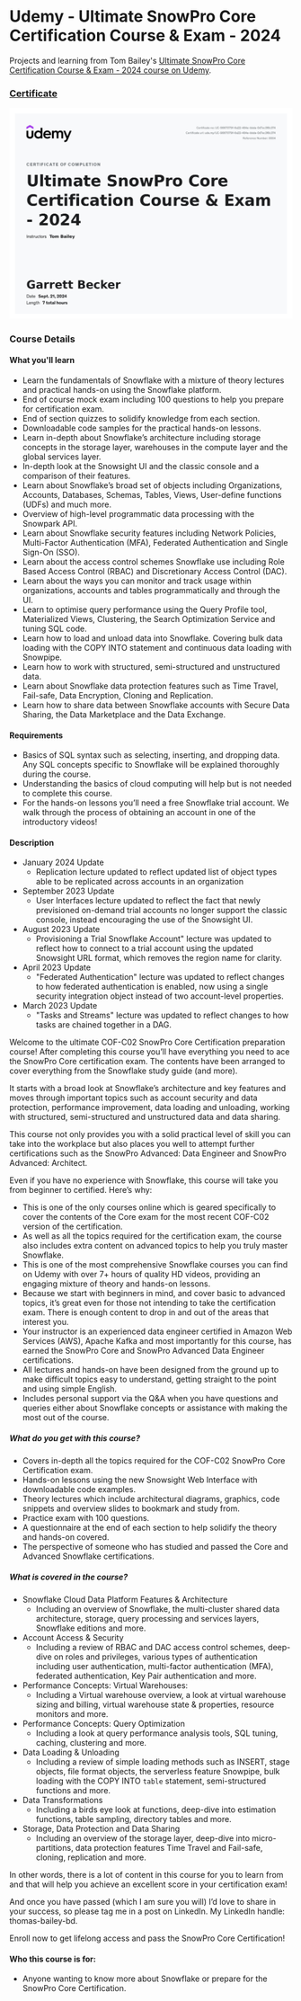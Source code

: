 # Udemy - Ultimate SnowPro Core Certification Course & Exam - 2024

Projects and learning from Tom Bailey's [Ultimate SnowPro Core Certification Course & Exam - 2024 course on Udemy](https://www.udemy.com/course/ultimate-snowpro-core-certification-course-exam).

### [Certificate]()

!["Certificate"](./Certificate.jpg)

### Course Details

#### What you'll learn
- Learn the fundamentals of Snowflake with a mixture of theory lectures and practical hands-on using the Snowflake platform.
- End of course mock exam including 100 questions to help you prepare for certification exam.
- End of section quizzes to solidify knowledge from each section.
- Downloadable code samples for the practical hands-on lessons.
- Learn in-depth about Snowflake’s architecture including storage concepts in the storage layer, warehouses in the compute layer and the global services layer.
- In-depth look at the Snowsight UI and the classic console and a comparison of their features.
- Learn about Snowflake’s broad set of objects including Organizations, Accounts, Databases, Schemas, Tables, Views, User-define functions (UDFs) and much more.
- Overview of high-level programmatic data processing with the Snowpark API.
- Learn about Snowflake security features including Network Policies, Multi-Factor Authentication (MFA), Federated Authentication and Single Sign-On (SSO).
- Learn about the access control schemes Snowflake use including Role Based Access Control (RBAC) and Discretionary Access Control (DAC).
- Learn about the ways you can monitor and track usage within organizations, accounts and tables programmatically and through the UI.
- Learn to optimise query performance using the Query Profile tool, Materialized Views, Clustering, the Search Optimization Service and tuning SQL code.
- Learn how to load and unload data into Snowflake. Covering bulk data loading with the COPY INTO statement and continuous data loading with Snowpipe.
- Learn how to work with structured, semi-structured and unstructured data.
- Learn about Snowflake data protection features such as Time Travel, Fail-safe, Data Encryption, Cloning and Replication.
- Learn how to share data between Snowflake accounts with Secure Data Sharing, the Data Marketplace and the Data Exchange.

#### Requirements
- Basics of SQL syntax such as selecting, inserting, and dropping data. Any SQL concepts specific to Snowflake will be explained thoroughly during the course.
- Understanding the basics of cloud computing will help but is not needed to complete this course.
- For the hands-on lessons you’ll need a free Snowflake trial account. We walk through the process of obtaining an account in one of the introductory videos!

#### Description
- January 2024 Update
  - Replication lecture updated to reflect updated list of object types able to be replicated across accounts in an organization
- September 2023 Update
  - User Interfaces lecture updated to reflect the fact that newly previsioned on-demand trial accounts no longer support the classic console, instead encouraging the use of the Snowsight UI.
- August 2023 Update
  - Provisioning a Trial Snowflake Account" lecture was updated to reflect how to connect to a trial account using the updated Snowsight URL format, which removes the region name for clarity.
- April 2023 Update
  - "Federated Authentication" lecture was updated to reflect changes to how federated authentication is enabled, now using a single security integration object instead of two account-level properties.
- March 2023 Update
  - "Tasks and Streams" lecture was updated to reflect changes to how tasks are chained together in a DAG.

Welcome to the ultimate COF-C02 SnowPro Core Certification preparation course! After completing this course you’ll have everything you need to ace the SnowPro Core certification exam. The contents have been arranged to cover everything from the Snowflake study guide (and more).

It starts with a broad look at Snowflake’s architecture and key features and moves through important topics such as account security and data protection, performance improvement, data loading and unloading, working with structured, semi-structured and unstructured data and data sharing.

This course not only provides you with a solid practical level of skill you can take into the workplace but also places you well to attempt further certifications such as the SnowPro Advanced: Data Engineer and SnowPro Advanced: Architect.

Even if you have no experience with Snowflake, this course will take you from beginner to certified. Here’s why:
- This is one of the only courses online which is geared specifically to cover the contents of the Core exam for the most recent COF-C02 version of the certification.
- As well as all the topics required for the certification exam, the course also includes extra content on advanced topics to help you truly master Snowflake.
- This is one of the most comprehensive Snowflake courses you can find on Udemy with over 7+ hours of quality HD videos, providing an engaging mixture of theory and hands-on lessons.
- Because we start with beginners in mind, and cover basic to advanced topics, it’s great even for those not intending to take the certification exam. There is enough content to drop in and out of the areas that interest you.
- Your instructor is an experienced data engineer certified in Amazon Web Services (AWS), Apache Kafka and most importantly for this course, has earned the SnowPro Core and SnowPro Advanced Data Engineer certifications.
- All lectures and hands-on have been designed from the ground up to make difficult topics easy to understand, getting straight to the point and using simple English.
- Includes personal support via the Q&A when you have questions and queries either about Snowflake concepts or assistance with making the most out of the course.

##### What do you get with this course?
- Covers in-depth all the topics required for the COF-C02 SnowPro Core Certification exam.
- Hands-on lessons using the new Snowsight Web Interface with downloadable code examples.
- Theory lectures which include architectural diagrams, graphics, code snippets and overview slides to bookmark and study from.
- Practice exam with 100 questions.
- A questionnaire at the end of each section to help solidify the theory and hands-on covered.
- The perspective of someone who has studied and passed the Core and Advanced Snowflake certifications.

##### What is covered in the course?
- Snowflake Cloud Data Platform Features & Architecture
  - Including an overview of Snowflake, the multi-cluster shared data architecture, storage, query processing and services layers, Snowflake editions and more.
- Account Access & Security
  - Including a review of RBAC and DAC access control schemes, deep-dive on roles and privileges, various types of authentication including user authentication, multi-factor authentication (MFA), federated authentication, Key Pair authentication and more.
- Performance Concepts: Virtual Warehouses:
  - Including a Virtual warehouse overview, a look at virtual warehouse sizing and billing, virtual warehouse state & properties, resource monitors and more.
- Performance Concepts: Query Optimization
  - Including a look at query performance analysis tools, SQL tuning, caching, clustering and more.
- Data Loading & Unloading
    - Including a review of simple loading methods such as INSERT, stage objects, file format objects, the serverless feature Snowpipe, bulk loading with the COPY INTO `table` statement, semi-structured functions and more.
- Data Transformations
  - Including a birds eye look at functions, deep-dive into estimation functions, table sampling, directory tables and more.
- Storage, Data Protection and Data Sharing
  - Including an overview of the storage layer, deep-dive into micro-partitions, data protection features Time Travel and Fail-safe, cloning, replication and more.

In other words, there is a lot of content in this course for you to learn from and that will help you achieve an excellent score in your certification exam!

And once you have passed (which I am sure you will) I’d love to share in your success, so please tag me in a post on LinkedIn. My LinkedIn handle: thomas-bailey-bd.

Enroll now to get lifelong access and pass the SnowPro Core Certification!

#### Who this course is for:
- Anyone wanting to know more about Snowflake or prepare for the SnowPro Core Certification.